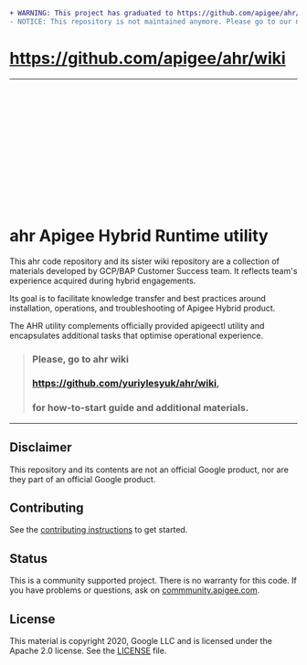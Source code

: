 ```diff
+ WARNING: This project has graduated to https://github.com/apigee/ahr/wiki
- NOTICE: This repository is not maintained anymore. Please go to our new location
```
# <https://github.com/apigee/ahr/wiki>


---
<br><br><br><br><br><br>
<br><br><br><br><br><br>

# ahr Apigee Hybrid Runtime utility


This ahr code repository and its sister wiki repository are a collection of materials developed by GCP/BAP Customer Success team. It reflects team's experience acquired during hybrid engagements.

Its goal is to facilitate knowledge transfer and best practices around installation, operations, and troubleshooting of Apigee Hybrid product.

The AHR utility complements officially provided apigeectl utility and encapsulates additional tasks that optimise operational experience.


> ### Please, go to ahr wiki
> ### https://github.com/yuriylesyuk/ahr/wiki, 
> ### for how-to-start guide and additional materials.


<hr>

## Disclaimer

This repository and its contents are not an official Google product, nor are they part of an official Google product.


## Contributing

See the [contributing instructions](/CONTRIBUTING.md) to get started.

## Status

This is a community supported project. There is no warranty for this code.
If you have problems or questions, ask on [commmunity.apigee.com](https://community.apigee.com).


## License

This material is copyright 2020, Google LLC and is licensed under the Apache 2.0 license. See the [LICENSE](LICENSE) file.


